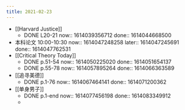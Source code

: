 ```yaml
---
title: 2021-02-23
---
```


- [[Harvard Justice]]
    - DONE L20-21
      now:: 1614039356712
      done:: 1614044668500
- 本科论文 10:00-10:30
  now:: 1614047248258
  later:: 1614047245691
  done:: 1614047762531
- [[Critical Theory Today]]
    - DONE p.51-54
      now:: 1614050225020
      done:: 1614051654137
    - DONE p.55-78
      now:: 1614057895264
      done:: 1614066363589
- [[追寻美德]]
    - DONE p.1-76
      now:: 1614067464141
      done:: 1614071200362
- [[单身男子]]
    - DONE p.1-end
      now:: 1614077456198
      done:: 1614083349912
    -